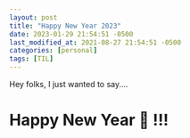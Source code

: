 ```yaml
---
layout: post
title: "Happy New Year 2023"
date: 2023-01-29 21:54:51 -0500
last_modified_at: 2021-08-27 21:54:51 -0500
categories: [personal]
tags: [TIL]
---
```



Hey folks, I just wanted to say....

# Happy New Year 🥳 !!!
